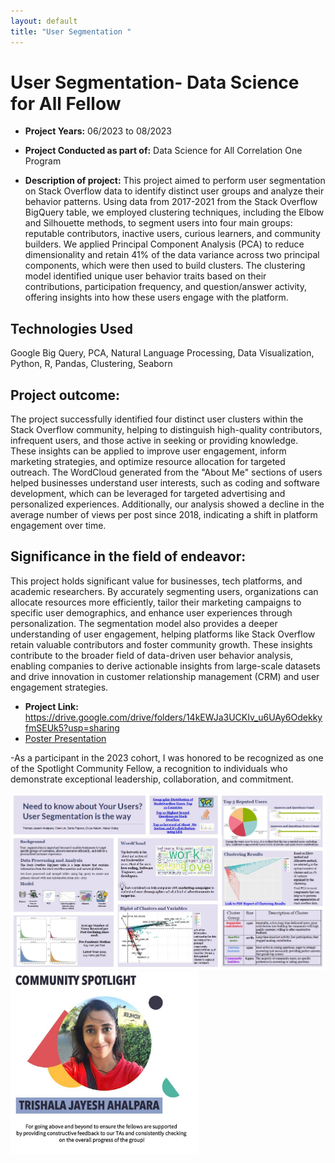 ```yaml
---
layout: default
title: "User Segmentation "
---
```



# User Segmentation- Data Science for All Fellow

-	**Project Years:** 06/2023 to 08/2023

-	**Project Conducted as part of:** Data Science for All Correlation One Program

-	**Description of project:** 
This project aimed to perform user segmentation on Stack Overflow data to identify distinct user groups and analyze their behavior patterns. Using data from 2017-2021 from the Stack Overflow BigQuery table, we employed clustering techniques, including the Elbow and Silhouette methods, to segment users into four main groups: reputable contributors, inactive users, curious learners, and community builders. We applied Principal Component Analysis (PCA) to reduce dimensionality and retain 41% of the data variance across two principal components, which were then used to build clusters. The clustering model identified unique user behavior traits based on their contributions, participation frequency, and question/answer activity, offering insights into how these users engage with the platform.

## Technologies Used
Google Big Query, PCA, Natural Language Processing, Data Visualization, Python, R, Pandas, Clustering, Seaborn

## Project outcome: 
The project successfully identified four distinct user clusters within the Stack Overflow community, helping to distinguish high-quality contributors, infrequent users, and those active in seeking or providing knowledge. These insights can be applied to improve user engagement, inform marketing strategies, and optimize resource allocation for targeted outreach. The WordCloud generated from the "About Me" sections of users helped businesses understand user interests, such as coding and software development, which can be leveraged for targeted advertising and personalized experiences. Additionally, our analysis showed a decline in the average number of views per post since 2018, indicating a shift in platform engagement over time.

## Significance in the field of endeavor: 
This project holds significant value for businesses, tech platforms, and academic researchers. By accurately segmenting users, organizations can allocate resources more efficiently, tailor their marketing campaigns to specific user demographics, and enhance user experiences through personalization. The segmentation model also provides a deeper understanding of user engagement, helping platforms like Stack Overflow retain valuable contributors and foster community growth. These insights contribute to the broader field of data-driven user behavior analysis, enabling companies to derive actionable insights from large-scale datasets and drive innovation in customer relationship management (CRM) and user engagement strategies. 

-	**Project Link:** https://drive.google.com/drive/folders/14kEWJa3UCKIv_u6UAy6OdekkyfmSEUk5?usp=sharing
-	[Poster Presentation](images/User_segmentation.pdf)

-As a participant in the 2023 cohort, I was honored to be recognized as one of the Spotlight Community Fellow, a recognition to individuals who demonstrate exceptional leadership, collaboration, and commitment.
<div>
  <img src="../images/Poster_Presentation.JPG" alt="Poster_Presentation" width="700">
  <img src="../images/Community_Spotlight.JPG" alt="Community_spotlight" width="300">
</div>

